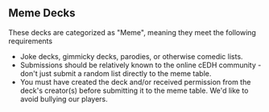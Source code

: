 ## Meme Decks
These decks are categorized as "Meme", meaning they meet the following requirements
- Joke decks, gimmicky decks, parodies, or otherwise comedic lists.
- Submissions should be relatively known to the online cEDH community - don't just submit a random list directly to the meme table.
- You must have created the deck and/or received permission from the deck's creator(s) before submitting it to the meme table. We'd like to avoid bullying our players.